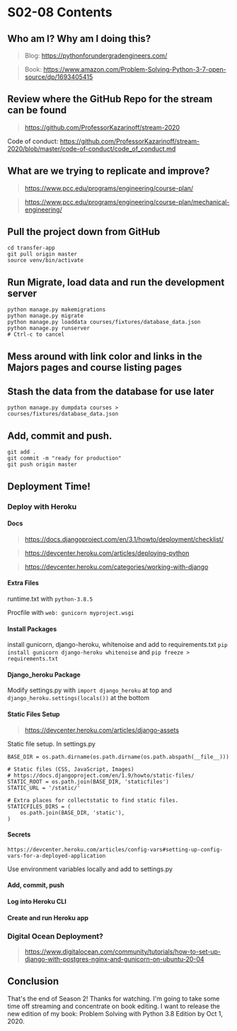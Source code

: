 # S02-08 Contents

## Who am I? Why am I doing this?

 > Blog: https://pythonforundergradengineers.com/

 > Book: https://www.amazon.com/Problem-Solving-Python-3-7-open-source/dp/1693405415

## Review where the GitHub Repo for the stream can be found

 > https://github.com/ProfessorKazarinoff/stream-2020

Code of conduct: https://github.com/ProfessorKazarinoff/stream-2020/blob/master/code-of-conduct/code_of_conduct.md

## What are we trying to replicate and improve?

 > https://www.pcc.edu/programs/engineering/course-plan/

 > https://www.pcc.edu/programs/engineering/course-plan/mechanical-engineering/

## Pull the project down from GitHub

```
cd transfer-app
git pull origin master
source venv/bin/activate
```

## Run Migrate, load data and run the development server

```
python manage.py makemigrations
python manage.py migrate
python manage.py loaddata courses/fixtures/database_data.json
python manage.py runserver
# Ctrl-c to cancel
```

## Mess around with link color and links in the Majors pages and course listing pages

## Stash the data from the database for use later

```
python manage.py dumpdata courses > courses/fixtures/database_data.json
```

## Add, commit and push.

```
git add .
git commit -m "ready for production"
git push origin master
```

## Deployment Time!

### Deploy with Heroku

#### Docs

 > https://docs.djangoproject.com/en/3.1/howto/deployment/checklist/

 > https://devcenter.heroku.com/articles/deploying-python

 > https://devcenter.heroku.com/categories/working-with-django

#### Extra Files

runtime.txt with ```python-3.8.5```

Procfile with ```web: gunicorn myproject.wsgi```

#### Install Packages

install gunicorn, django-heroku, whitenoise and add to requirements.txt ```pip install gunicorn django-heroku whitenoise``` and ```pip freeze > requirements.txt```

#### Django_heroku Package

Modify settings.py with ```import django_heroku``` at top and ```django_heroku.settings(locals())``` at the bottom

#### Static Files Setup

 > https://devcenter.heroku.com/articles/django-assets

Static file setup. In settings.py

```
BASE_DIR = os.path.dirname(os.path.dirname(os.path.abspath(__file__)))

# Static files (CSS, JavaScript, Images)
# https://docs.djangoproject.com/en/1.9/howto/static-files/
STATIC_ROOT = os.path.join(BASE_DIR, 'staticfiles')
STATIC_URL = '/static/'

# Extra places for collectstatic to find static files.
STATICFILES_DIRS = (
    os.path.join(BASE_DIR, 'static'),
)
```

#### Secrets

```
https://devcenter.heroku.com/articles/config-vars#setting-up-config-vars-for-a-deployed-application
```

Use environment variables locally and add to settings.py

#### Add, commit, push

#### Log into Heroku CLI

#### Create and run Heroku app

### Digital Ocean Deployment?

 > https://www.digitalocean.com/community/tutorials/how-to-set-up-django-with-postgres-nginx-and-gunicorn-on-ubuntu-20-04

## Conclusion

That's the end of Season 2! Thanks for watching. I'm going to take some time off streaming and concentrate on book editing. I want to release the new edition of my book: Problem Solving with Python 3.8 Edition by Oct 1, 2020. 
